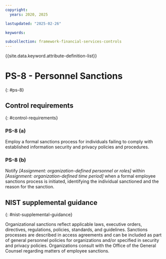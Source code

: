 ```yaml
---
copyright:
  years: 2020, 2025

lastupdated: "2025-02-26"

keywords:

subcollection: framework-financial-services-controls
---
```


{{site.data.keyword.attribute-definition-list}}

# PS-8 - Personnel Sanctions
{: #ps-8}

## Control requirements
{: #control-requirements}



### PS-8 (a)


Employ a formal sanctions process for individuals failing to comply with established information security and privacy policies and procedures.


### PS-8 (b)


Notify _[Assignment: organization-defined personnel or roles]_ within _[Assignment: organization-defined time period]_ when a formal employee sanctions process is initiated, identifying the individual sanctioned and the reason for the sanction.












## NIST supplemental guidance
{: #nist-supplemental-guidance}

Organizational sanctions reflect applicable laws, executive orders, directives, regulations, policies, standards, and guidelines. Sanctions processes are described in access agreements and can be included as part of general personnel policies for organizations and/or specified in security and privacy policies. Organizations consult with the Office of the General Counsel regarding matters of employee sanctions.
